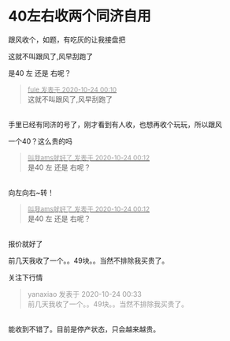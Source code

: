 # 40左右收两个同济自用


跟风收个，如题，有吃灰的让我接盘把

<img src="static/image/smiley/yct/011.gif" smilieid="33" border="0" alt="" />这就不叫跟风了,风早刮跑了

是40 左 还是 右呢？<img src="static/image/smiley/yct/008.gif" smilieid="39" border="0" alt="" />

<div class="quote"><blockquote><font size="2"><a href="https://www.hostloc.com/forum.php?mod=redirect&amp;goto=findpost&amp;pid=9343986&amp;ptid=757821" target="_blank"><font color="#999999">fule 发表于 2020-10-24 00:10</font></a></font><br />
这就不叫跟风了,风早刮跑了</blockquote></div><br />
手里已经有同济的号了，刚才看到有人收，也想再收个玩玩，所以跟风

一个40？这么贵的吗

<div class="quote"><blockquote><font size="2"><a href="https://www.hostloc.com/forum.php?mod=redirect&amp;goto=findpost&amp;pid=9343993&amp;ptid=757821" target="_blank"><font color="#999999">叫我ams就好了 发表于 2020-10-24 00:12</font></a></font><br />
是40 左 还是 右呢？</blockquote></div><br />
向左向右~转！<img src="static/image/smiley/yct/010.gif" smilieid="41" border="0" alt="" /><img id="aimg_P6IlS" onclick="zoom(this, this.src, 0, 0, 0)" class="zoom" src="https://cdn.jsdelivr.net/gh/hishis/forum-master/public/images/patch.gif" onmouseover="img_onmouseoverfunc(this)" onload="thumbImg(this)" border="0" alt="" />

<div class="quote"><blockquote><font size="2"><a href="https://www.hostloc.com/forum.php?mod=redirect&amp;goto=findpost&amp;pid=9343993&amp;ptid=757821" target="_blank"><font color="#999999">叫我ams就好了 发表于 2020-10-24 00:12</font></a></font><br />
是40 左 还是 右呢？</blockquote></div><br />
报价就好了

前几天我收了一个。。49块。。当然不排除我买贵了。

关注下行情

<div class="quote"><blockquote><font color="#999999">yanaxiao 发表于 2020-10-24 00:33</font><br />
<font color="#999999">前几天我收了一个。。49块。。当然不排除我买贵了。</font></blockquote></div><br />
能收到不错了。目前是停产状态，只会越来越贵。
